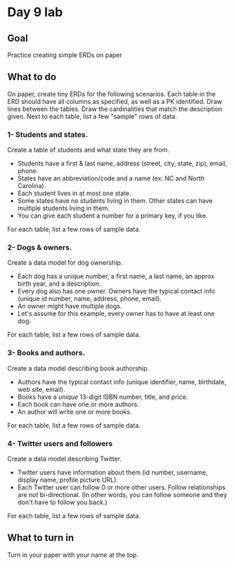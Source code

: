 # Day 9 lab
## Goal
Practice creating simple ERDs on paper

## What to do
On paper, create tiny ERDs for the following scenarios. Each table in the ERD should have all columns as specified, as well as a PK identified. Draw lines between the tables. Draw the cardinalities that match the description given. Next to each table, list a few "sample" rows of data.

### 1- Students and states. 
Create a table of students and what state they are from. 
* Students have a first & last name, address (street, city, state, zip), email, phone. 
* States have an abbreviation/code and a name (ex: NC and North Carolina). 
* Each student lives in at most one state. 
* Some states have no students living in them. Other states can have multiple students living in them. 
* You can give each student a number for a primary key, if you like.

For each table, list a few rows of sample data.

### 2- Dogs & owners. 
Create a data model for dog ownership. 
* Each dog has a unique number, a first name, a last name, an approx birth year, and a description. 
* Every dog also has one owner. Owners have the typical contact info (unique id number, name, address, phone, email). 
* An owner might have multiple dogs. 
* Let's assume for this example, every owner has to have at least one dog.

For each table, list a few rows of sample data.

### 3- Books and authors.
Create a data model describing book authorship. 
* Authors have the typical contact info (unique identifier, name, birthdate, web site, email). 
* Books have a *unique* 13-digit ISBN number, title, and price. 
* Each book can have one or more authors. 
* An author will write one or more books. 

For each table, list a few rows of sample data.

### 4- Twitter users and followers
Create a data model describing Twitter.
* Twitter users have information about them (id number, username, display name, profile picture URL). 
* Each Twitter user can follow 0 or more other users. Follow relationships are *not* bi-directional. (In other words, you can follow someone and they don't have to follow you back.)

For each table, list a few rows of sample data.

## What to turn in
Turn in your paper with your name at the top.
